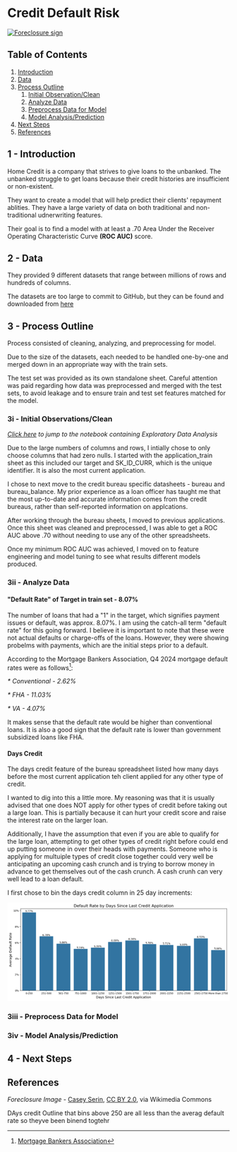 # Credit Default Risk

<a title="Casey Serin, CC BY 2.0 &lt;https://creativecommons.org/licenses/by/2.0&gt;, via Wikimedia Commons" href="https://commons.wikimedia.org/wiki/File:Foreclosure_sign.jpeg"><img width="512" alt="Foreclosure sign" src="https://upload.wikimedia.org/wikipedia/commons/thumb/6/66/Foreclosure_sign.jpeg/512px-Foreclosure_sign.jpeg?20081011025455"></a>

## Table of Contents

1. [Introduction](#introduction)
2. [Data](#data)
3. [Process Outline](#process-outline)
   1. [Initial Observation/Clean](#clean-data)
   2. [Analyze Data](#analyze-data)
   3. [Preprocess Data for Model](#preprocess-data-for-model)
   4. [Model Analysis/Prediction](#model-prediction/analysis)
4. [Next Steps](#next-steps)
5. [References](#references)

## 1 - Introduction <a name="introduction"></a>

Home Credit is a company that strives to give loans to the unbanked. The unbanked struggle to get loans because their credit histories are insufficient or non-existent.

They want to create a model that will help predict their clients' repayment ablities. They have a large variety of data on both traditional and non-traditional udnerwriting features.

Their goal is to find a model with at least a .70 Area Under the Receiver Operating Characteristic Curve **(ROC AUC)** score.

## 2 - Data <a name="data"></a>

They provided 9 different datasets that range between millions of rows and hundreds of columns.

The datasets are too large to commit to GitHub, but they can be found and downloaded from <a href="https://www.kaggle.com/competitions/home-credit-default-risk/data">here</a>

## 3 - Process Outline <a name="process-outline"></a>

Process consisted of cleaning, analyzing, and preprocessing for model.

Due to the size of the datasets, each needed to be handled one-by-one and merged down in an appropriate way with the train sets.

The test set was provided as its own standalone sheet. Careful attention was paid regarding how data was preprocessed and merged with the test sets, to avoid leakage and to ensure train and test set features matched for the model.

### 3i - Initial Observations/Clean <a name="clean-data"></a>

*[Click here](EDA_Default_Risk.ipynb) to jump to the notebook containing Exploratory Data Analysis*

Due to the large numbers of columns and rows, I intially chose to only choose columns that had zero nulls. I started with the application_train sheet as this included our target and SK_ID_CURR, which is the unique identifier. It is also the most current application.

I chose to next move to the credit bureau specific datasheets - bureau and bureau_balance. My prior experience as a loan officer has taught me that the most up-to-date and accurate information comes from the credit bureaus, rather than self-reported information on applcations.

After working through the bureau sheets, I moved to previous applications. Once this sheet was cleaned and preprocessed, I was able to get a ROC AUC above .70 without needing to use any of the other spreadsheets.

Once my minimum ROC AUC was achieved, I moved on to feature engineering and model tuning to see what results different models produced.

### 3ii - Analyze Data <a name="analyze-data"></a>

#### "Default Rate" of Target in train set - 8.07%

The number of loans that had a "1" in the target, which signifies payment issues or default, was approx. 8.07%. I am using the catch-all term "default rate" for this going forward. I believe it is important to note that these were not actual defaults or charge-offs of the loans. However, they were showing probelms with payments, which are the initial steps prior to a default.

According to the Mortgage Bankers Association, Q4 2024 mortgage default rates were as follows[^1]:

_* Conventional - 2.62%_

_* FHA - 11.03%_

_* VA - 4.07%_

It makes sense that the default rate would be higher than conventional loans. It is also a good sign that the default rate is lower than government subsidized loans like FHA.

#### Days Credit

The days credit feature of the bureau spreadsheet listed how many days before the most current application teh client applied for any other type of credit.

I wanted to dig into this a little more. My reasoning was that it is usually advised that one does NOT apply for other types of credit before taking out a large loan. This is partially because it can hurt your credit score and raise the interest rate on the larger loan.

Additionally, I have the assumption that even if you are able to qualify for the large loan, attempting to get other types of credit right before could end up putting someone in over their heads with payments. Someone who is applying for multuiple types of credit close together could very well be anticipating an upcoming cash crunch and is trying to borrow money in advance to get themselves out of the cash crunch. A cash crunh can very well lead to a loan default.

I first chose to bin the days credit column in 25 day increments:

![Default Rate by Days Since Last Application](Images/DefaultbyCreditApp.png)

### 3iii - Preprocess Data for Model <a name="preprocess-data-for-model"></a>

### 3iv - Model Analysis/Prediction <a name="model-prediction/analysis"></a>

## 4 - Next Steps <a name="next-steps"></a>

## References <a name="references"></a>

_Foreclosure Image_ - <a href="https://commons.wikimedia.org/wiki/File:Foreclosure_sign.jpeg">Casey Serin</a>, <a href="https://creativecommons.org/licenses/by/2.0">CC BY 2.0</a>, via Wikimedia Commons

[^1]: <a href="https://www.mba.org/news-and-research/newsroom/news/2025/02/06/mortgage-delinquencies-increase-in-the-fourth-quarter-of-2024">Mortgage Bankers Association</a>



DAys credit
Outline that bins above 250 are all less than the averag default rate so theyve been binend togtehr








